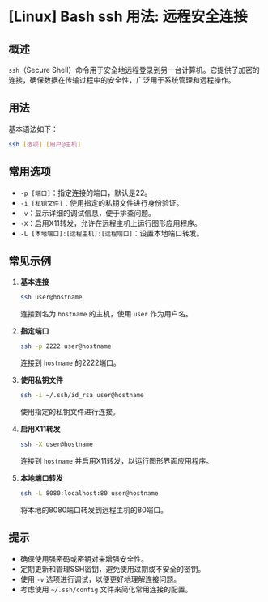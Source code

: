 # [Linux] Bash ssh 用法: 远程安全连接

## 概述
`ssh`（Secure Shell）命令用于安全地远程登录到另一台计算机。它提供了加密的连接，确保数据在传输过程中的安全性，广泛用于系统管理和远程操作。

## 用法
基本语法如下：
```bash
ssh [选项] [用户@主机]
```

## 常用选项
- `-p [端口]`：指定连接的端口，默认是22。
- `-i [私钥文件]`：使用指定的私钥文件进行身份验证。
- `-v`：显示详细的调试信息，便于排查问题。
- `-X`：启用X11转发，允许在远程主机上运行图形应用程序。
- `-L [本地端口]:[远程主机]:[远程端口]`：设置本地端口转发。

## 常见示例
1. **基本连接**
   ```bash
   ssh user@hostname
   ```
   连接到名为 `hostname` 的主机，使用 `user` 作为用户名。

2. **指定端口**
   ```bash
   ssh -p 2222 user@hostname
   ```
   连接到 `hostname` 的2222端口。

3. **使用私钥文件**
   ```bash
   ssh -i ~/.ssh/id_rsa user@hostname
   ```
   使用指定的私钥文件进行连接。

4. **启用X11转发**
   ```bash
   ssh -X user@hostname
   ```
   连接到 `hostname` 并启用X11转发，以运行图形界面应用程序。

5. **本地端口转发**
   ```bash
   ssh -L 8080:localhost:80 user@hostname
   ```
   将本地的8080端口转发到远程主机的80端口。

## 提示
- 确保使用强密码或密钥对来增强安全性。
- 定期更新和管理SSH密钥，避免使用过期或不安全的密钥。
- 使用 `-v` 选项进行调试，以便更好地理解连接问题。
- 考虑使用 `~/.ssh/config` 文件来简化常用连接的配置。